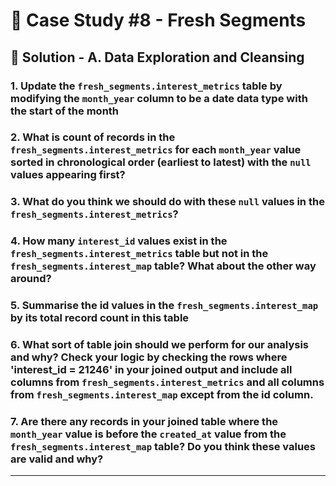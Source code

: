# 🍅 Case Study #8 - Fresh Segments

## 🧼 Solution - A. Data Exploration and Cleansing

### 1. Update the `fresh_segments.interest_metrics` table by modifying the `month_year` column to be a date data type with the start of the month



### 2. What is count of records in the `fresh_segments.interest_metrics` for each `month_year` value sorted in chronological order (earliest to latest) with the `null` values appearing first?



### 3. What do you think we should do with these `null` values in the `fresh_segments.interest_metrics`?



### 4. How many `interest_id` values exist in the `fresh_segments.interest_metrics` table but not in the `fresh_segments.interest_map` table? What about the other way around?



### 5. Summarise the id values in the `fresh_segments.interest_map` by its total record count in this table



### 6. What sort of table join should we perform for our analysis and why? Check your logic by checking the rows where 'interest_id = 21246' in your joined output and include all columns from `fresh_segments.interest_metrics` and all columns from `fresh_segments.interest_map` except from the id column.



### 7. Are there any records in your joined table where the `month_year` value is before the `created_at` value from the `fresh_segments.interest_map` table? Do you think these values are valid and why?

***
